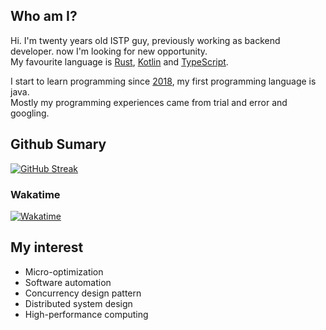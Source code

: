 [//]: # (### Knock, Knock! any cat here?)
[//]: # (![Cat gif from internet]&#40;https://thumbs.gfycat.com/FaroffFreeAfricangoldencat-max-1mb.gif&#41;)

## Who am I?
Hi. I'm twenty years old ISTP guy, previously working as backend developer. now I'm looking for new opportunity.  
My favourite language is [Rust](https://github.com/rust-lang/rust), [Kotlin](https://github.com/JetBrains/kotlin) and [TypeScript](https://github.com/microsoft/TypeScript).  

I start to learn programming since [2018](https://github.com/Wireless4024?tab=overview&from=2018-12-01&to=2018-12-31#user-activity-overview), 
my first programming language is java.  
Mostly my programming experiences came from trial and error and googling.     

## Github Sumary
[//]: # ([![Wireless4024's GitHub stats]&#40;https://github-readme-stats.vercel.app/api?username=wireless4024&show_icons=true&theme=radical&hide_border=true&title_color=FF4D00&text_color=42A4F3&#41;]&#40;https://github.com/Wireless4024&#41;  )
[![GitHub Streak](https://github-readme-streak-stats.herokuapp.com?user=Wireless4024&theme=radical&hide_border=true&ring=FF4D00&currStreakNum=FF4D00&sideNums=FF4D00&sideLabels=FF4000&currStreakLabel=FF4000&fire=EE6191&dates=42A4F3)](https://git.io/streak-stats)



### Wakatime
[![Wakatime](https://github-readme-stats.vercel.app/api/wakatime?username=wireless4024&langs_count=12&show_icons=true&locale=en&theme=radical&layout=compact&hide_border=true&title_color=FF4D00&text_color=42A4F3)](https://wakatime.com/@wireless4024)

## My interest
+ Micro-optimization
+ Software automation
+ Concurrency design pattern
+ Distributed system design
+ High-performance computing


<!--
**Wireless4024/Wireless4024** is a ✨ _special_ ✨ repository because its `README.md` (this file) appears on your GitHub profile.

Here are some ideas to get you started:

- 🔭 I’m currently working on ...
- 🌱 I’m currently learning ...
- 👯 I’m looking to collaborate on ...
- 🤔 I’m looking for help with ...
- 💬 Ask me about ...
- 📫 How to reach me: ...
- 😄 Pronouns: ...
- ⚡ Fun fact: ...
-->
